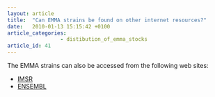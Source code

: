 ```yaml
---
layout: article
title:  "Can EMMA strains be found on other internet resources?"
date:   2010-01-13 15:15:42 +0100
article_categories:
                 - distibution_of_emma_stocks
article_id: 41
---
```


The EMMA strains can also be accessed from the following web sites:

* [IMSR][link-imsr]
* [ENSEMBL][link-ensembl] 

[link-imsr]: https://www.informatics.jax.org/imsr/index.jsp
[link-ensembl]: https://www.ensembl.org/